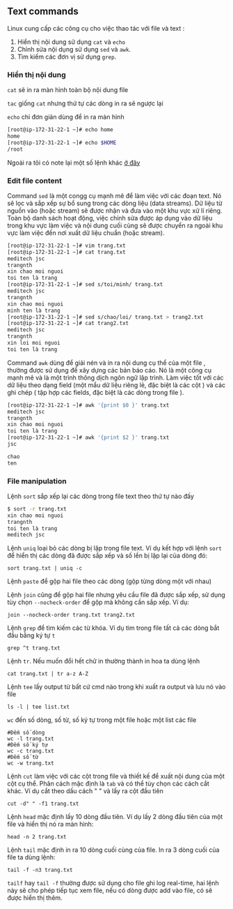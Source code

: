 ﻿## Text commands

Linux cung cấp các công cụ cho việc thao tác với file và text :

1. Hiển thị nội dung sử dụng `cat` và `echo`
2. Chỉnh sửa nội dụng sử dụng `sed` và `awk`.
3. Tìm kiếm các đơn vị sử dụng `grep`.

### Hiển thị nội dung

`cat` sẽ in ra màn hình toàn bộ nội dung file

`tac` giống `cat` nhưng thứ tự các dòng in ra sẽ ngược lại

`echo` chỉ đơn giản dùng để in ra màn hình

```sh
[root@ip-172-31-22-1 ~]# echo home
home
[root@ip-172-31-22-1 ~]# echo $HOME
/root
```

Ngoài ra tôi có note lại một số lệnh khác [ở đây](working_with_file.md)


### Edit file content

Command `sed` là một congg cụ mạnh mẽ để làm việc với các đoạn text. Nó sẽ lọc và sắp xếp sự bổ sung trong các dòng liệu (data streams). Dữ liệu từ nguồn vào (hoặc stream) sẽ được nhận và đưa vào một khu vực xử lí riêng. Toàn bộ danh sách hoạt động, việc chỉnh sửa được áp dụng vào dữ liệu trong khu vực làm việc và nội dung cuối cùng sẽ được chuyển ra ngoài khu vực làm việc đến nơi xuất dữ liệu chuẩn (hoặc stream).

```sh
[root@ip-172-31-22-1 ~]# vim trang.txt
[root@ip-172-31-22-1 ~]# cat trang.txt 
meditech jsc
trangnth
xin chao moi nguoi
toi ten là trang
[root@ip-172-31-22-1 ~]# sed s/toi/minh/ trang.txt 
meditech jsc
trangnth
xin chao moi nguoi
minh ten là trang
[root@ip-172-31-22-1 ~]# sed s/chao/loi/ trang.txt > trang2.txt
[root@ip-172-31-22-1 ~]# cat trang2.txt 
meditech jsc
trangnth
xin loi moi nguoi
toi ten là trang
```

Command `awk` dùng để giải nén và in ra nội dung cụ thể của một file , thường được sử dụng để xây dựng các bản báo cáo. Nó là một công cụ mạnh mẽ và là một trình thông dịch ngôn ngữ lập trình. Làm việc tốt với các dữ liệu theo dạng field (một mẩu dữ liệu riêng lẻ, đặc biệt là các cột ) và các ghi chép ( tập hợp các fields, đặc biệt là các dòng trong file ).

```sh
[root@ip-172-31-22-1 ~]# awk '{print $0 }' trang.txt 
meditech jsc
trangnth
xin chao moi nguoi
toi ten là trang
[root@ip-172-31-22-1 ~]# awk '{print $2 }' trang.txt 
jsc

chao
ten
```

### File manipulation

Lệnh `sort` sắp xếp lại các dòng trong file text theo thứ tự nào đấy

```sh
$ sort -r trang.txt 
xin chao moi nguoi
trangnth
toi ten là trang
meditech jsc
```

Lệnh `uniq` loại bỏ các dòng bị lặp trong file text. Ví dụ kết hợp với lệnh `sort` để hiển thị các dòng đã được sắp xếp và số lền bị lặp lại của dòng đó:

	sort trang.txt | uniq -c

Lệnh `paste` để gộp hai file theo các dòng (gộp từng dòng một với nhau)

Lệnh `join` cũng để gộp hai file nhưng yêu cầu file đã được sắp xếp, sử dụng tùy chọn `--nocheck-order` để gộp mà không cần sắp xếp. Ví dụ:

	join --nocheck-order trang.txt trang2.txt 

Lệnh `grep` để tìm kiếm các từ khóa. Ví dụ tìm trong file tất cả các dòng bắt đầu bằng ký tự `t`

	grep ^t trang.txt

Lệnh `tr`. Nếu muốn đổi hết chữ in thường thành in hoa ta dùng lệnh

	cat trang.txt | tr a-z A-Z

Lệnh `tee` lấy output từ bất cứ cmd nào trong khi xuất ra output và lưu nó vào file

	ls -l | tee list.txt

`wc` đến số dòng, số từ, số ký tự trong một file hoặc một list các file

	#Đếm số dòng
	wc -l trang.txt
	#Đếm số ký tự
	wc -c trang.txt
	#Đếm số từ
	wc -w trang.txt

Lệnh `cut` làm việc với các cột trong file và thiết kế để xuất nội dung của một cột cụ thể. Phân cách mặc định là `tab` và có thể tùy chọn các cách cắt khác. Ví dụ cắt theo dấu cách " " và lấy ra cột đầu tiên

	cut -d" " -f1 trang.txt

Lệnh `head` mặc định lấy 10 dòng đầu tiên. Ví dụ lấy 2 dòng đầu tiên của một file và hiển thị nó ra màn hình:

	head -n 2 trang.txt

Lệnh `tail` mặc định in ra 10 dòng cuối cùng của file. In ra 3 dòng cuối của file ta dùng lệnh:

	tail -f -n3 trang.txt

`tailf` hay `tail -f` thường được sử dụng cho file ghi log real-time, hai lệnh này sẽ cho phép tiếp tục xem file, nếu có dòng được add vào file, có sẽ được hiển thị thêm.
